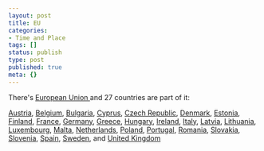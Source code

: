 ```yaml
---
layout: post
title: EU
categories:
- Time and Place
tags: []
status: publish
type: post
published: true
meta: {}
---
```

There's <a href="http://en.wikipedia.org/wiki/European_Union">European Union </a>and 27 countries are part of it:  

<a href="http://en.wikipedia.org/wiki/Austria" title="Austria">Austria</a>, <a href="http://en.wikipedia.org/wiki/Belgium" title="Belgium">Belgium</a>, <a href="http://en.wikipedia.org/wiki/Bulgaria" title="Bulgaria">Bulgaria</a>, <a href="http://en.wikipedia.org/wiki/Cyprus" title="Cyprus">Cyprus</a>, <a href="http://en.wikipedia.org/wiki/Czech_Republic" title="Czech Republic">Czech Republic</a>, <a href="http://en.wikipedia.org/wiki/Denmark" title="Denmark">Denmark</a>, <a href="http://en.wikipedia.org/wiki/Estonia" title="Estonia">Estonia</a>, <a href="http://en.wikipedia.org/wiki/Finland" title="Finland">Finland</a>, <a href="http://en.wikipedia.org/wiki/France" title="France">France</a>, <a href="http://en.wikipedia.org/wiki/Germany" title="Germany">Germany</a>, <a href="http://en.wikipedia.org/wiki/Greece" title="Greece">Greece</a>, <a href="http://en.wikipedia.org/wiki/Hungary" title="Hungary">Hungary</a>, <a href="http://en.wikipedia.org/wiki/Republic_Of_Ireland" title="Republic Of Ireland">Ireland</a>, <a href="http://en.wikipedia.org/wiki/Italy" title="Italy">Italy</a>, <a href="http://en.wikipedia.org/wiki/Latvia" title="Latvia">Latvia</a>, <a href="http://en.wikipedia.org/wiki/Lithuania" title="Lithuania">Lithuania</a>, <a href="http://en.wikipedia.org/wiki/Luxembourg" title="Luxembourg">Luxembourg</a>, <a href="http://en.wikipedia.org/wiki/Malta" title="Malta">Malta</a>, <a href="http://en.wikipedia.org/wiki/Netherlands" title="Netherlands">Netherlands</a>, <a href="http://en.wikipedia.org/wiki/Poland" title="Poland">Poland</a>, <a href="http://en.wikipedia.org/wiki/Portugal" title="Portugal">Portugal</a>, <a href="http://en.wikipedia.org/wiki/Romania" title="Romania">Romania</a>, <a href="http://en.wikipedia.org/wiki/Slovakia" title="Slovakia">Slovakia</a>, <a href="http://en.wikipedia.org/wiki/Slovenia" title="Slovenia">Slovenia</a>, <a href="http://en.wikipedia.org/wiki/Spain" title="Spain">Spain</a>, <a href="http://en.wikipedia.org/wiki/Sweden" title="Sweden">Sweden</a>, and <a href="http://en.wikipedia.org/wiki/United_Kingdom" title="United Kingdom">United Kingdom</a>
